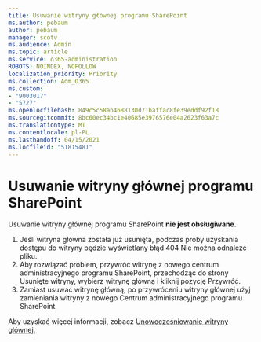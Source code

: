 ```yaml
---
title: Usuwanie witryny głównej programu SharePoint
ms.author: pebaum
author: pebaum
manager: scotv
ms.audience: Admin
ms.topic: article
ms.service: o365-administration
ROBOTS: NOINDEX, NOFOLLOW
localization_priority: Priority
ms.collection: Adm_O365
ms.custom:
- "9003017"
- "5727"
ms.openlocfilehash: 849c5c58ab4688130d71baffac8fe39eddf92f18
ms.sourcegitcommit: 8bc60ec34bc1e40685e3976576e04a2623f63a7c
ms.translationtype: MT
ms.contentlocale: pl-PL
ms.lasthandoff: 04/15/2021
ms.locfileid: "51815481"
---
```

# <a name="delete-the-sharepoint-root-site"></a>Usuwanie witryny głównej programu SharePoint

Usuwanie witryny głównej programu SharePoint  **nie jest obsługiwane.**

1.  Jeśli witryna główna została już usunięta, podczas próby uzyskania dostępu do witryny będzie wyświetlany błąd 404 Nie można odnaleźć pliku.
2.  Aby rozwiązać problem, przywróć witrynę z [](https://admin.microsoft.com/sharepoint?page=recycleBin&modern=true) nowego centrum administracyjnego programu SharePoint, przechodząc do strony Usunięte witryny, wybierz witrynę główną i kliknij pozycję Przywróć.
3.  Zamiast usuwać witrynę [](https://docs.microsoft.com/sharepoint/modern-root-site#replace-your-root-site) główną, po przywróceniu witryny głównej użyj zamieniania witryny z nowego Centrum administracyjnego programu SharePoint.

Aby uzyskać więcej informacji, zobacz [Unowocześniowanie witryny głównej.](https://docs.microsoft.com/sharepoint/modern-root-site)